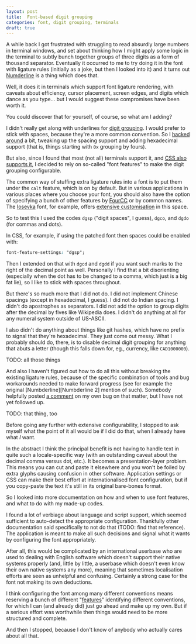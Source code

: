 ```yaml
---
layout: post
title:  Font-based digit grouping
categories: font, digit grouping, terminals
draft: true
---
```

A while back I got frustrated with struggling to read absurdly large numbers in
terminal windows, and set about thinking how I might apply some logic in the
terminal to subtly bunch together groups of three digits as a form of thousand
separator.  Eventually it occurred to me to try doing it in the font with
ligature rules (initially as a joke, but then I looked into it) and it turns
out [Numderline][] is a thing which does that.

Well, it does it in terminals which support font ligature rendering, with
caveats about efficiency, cursor placement, screen edges, and digits which
dance as you type... but I would suggest these compromises have been worth it.

You could discover that for yourself, of course, so what am I adding?

I didn't really get along with underlines for [digit grouping][].  I would
prefer to stick with spaces, because they're a more common convention.  So I
[hacked around][my version] a bit, tweaking up the spacing support and adding
hexadecimal support (that is, things starting with `0x` grouping by fours).

But also, since I found that most (not all) terminals support it, and [CSS also
supports it][CSS font features], I decided to rely on so-called "font features"
to make the digit grouping configurable.

The common way of stuffing extra ligature rules into a font is to put them
under the `calt` feature, which is on by default.  But in various applications
in various places where you choose your font, you should also have the option
of specifying a bunch of other features by [FourCC][] or by common names.
The [Iosevka][] font, for example, offers [extensive customisation][iosevka-cv]
in this space.

So to test this I used the codes `dgsp` ("digit spaces", I guess), `dgco`,
and `dgdo` (for commas and dots).

In CSS, for example, if using the patched font then spaces could be enabled
with:
```css
font-feature-settings: "dgsp";
```

Then I extended on that with `dgcd` and `dgdd` if you want such marks to the
right of the decimal point as well.  Personally I find that a bit disorienting
(especially when the dot has to be changed to a comma, which just is a big fat
lie), so I like to stick with spaces throughout.

But there's so much more that I did not do.  I did not implement Chinese
spacings (except in hexadecimal, I guess).  I did not do Indian spacing.  I
didn't do apostrophes as separators.  I did not add the option to group digits
after the decimal by fives like Wikipedia does.  I didn't do anything at all
for any numeral system outside of US-ASCII.

I also didn't do anything about things like git hashes, which have no prefix to
signal that they're hexadecimal.  They just come out messy.  What I probably
should do, there, is to disable decimal digit grouping for anything that abuts
a letter (though this falls down for, eg., currency, like `CAD1000000`).

TODO: all those things

And also I haven't figured out how to do all this without breaking the existing
ligature rules, because of the specific combination of tools and bug
workarounds needed to make forward progress (see for example the original
[Numbderline][Numbderline 2] mention of such).  Somebody helpfully posted [a
comment](https://github.com/sh1boot/numderline/issues/2#issuecomment-1781467431)
on my own bug on that matter, but I have not yet followed up.

TODO: that thing, too

Before going any further with extensive configurability, I stopped to ask
myself what the point of it all would be if I did do that, when I already have
what _I_ want.

In the abstract I think the principal benefit is not having to handle text in
quite such a locale-specific way (with an outstanding caveat about the decimal
comma versus dot, etc.).  It becomes a presentation-layer problem.  This means
you can cut and paste it elsewhere and you won't be foiled by extra glyphs
causing confusion in other software.  Application settings or CSS can make
their best effort at internationalised font configuration, but if you
copy-paste the text it's still in its original bare-bones format.

So I looked into more documentation on how and when to use font features, and
what to do with my made-up codes.

I found a lot of verbiage about language and script support, which seemed
sufficient to auto-detect the appropriate configuration.  Thankfully other
documentation said specifically to not do that (TODO: find that reference).
The application is meant to make all such decisions and signal what it wants by
configuring the font appropriately.

After all, this would be complicated by an international userbase who are used
to dealing with English software which doesn't support their native systems
properly (and, little by little, a userbase which doesn't even know their own
native systems any more), meaning that sometimes localisation efforts are seen
as unhelpful and confusing.  Certainly a strong case for the font not making
its own deductions.

I think configuring the font among many different conventions means reserving a
bunch of different "[features][OpenType features]" identifying different
conventions, for which I can (and already did) just go ahead and make up my
own.  But if a serious effort was worthwhile then things would need to be more
structured and complete.

And then I stopped, because I don't know of anybody who actually cares about
all that.

[my version]: <https://github.com/sh1boot/numderline/>
[Numderline]: <https://thume.ca/2019/11/02/numderline-grouping-digits-using-opentype-shaping/>
[Numderline 2]: <https://blog.janestreet.com/commas-in-big-numbers-everywhere/>
[Iosevka]: <https://typeof.net/Iosevka/>
[iosevka-cv]: <https://github.com/be5invis/Iosevka/blob/main/doc/character-variants.md>

[CSS font features]: <https://developer.mozilla.org/en-US/docs/Web/CSS/font-feature-settings>
[FourCC]: <https://en.wikipedia.org/wiki/FourCC>
[digit grouping]: <https://en.wikipedia.org/wiki/Decimal_separator#Digit_grouping>
[decimal separators]: <https://en.wikipedia.org/wiki/Decimal_separator#Other_numeral_systems>

[OpenType features]: <https://learn.microsoft.com/en-us/typography/opentype/spec/featurelist>
[enabling stylistic-sets]: <https://github.com/tonsky/FiraCode/wiki/How-to-enable-stylistic-sets>
